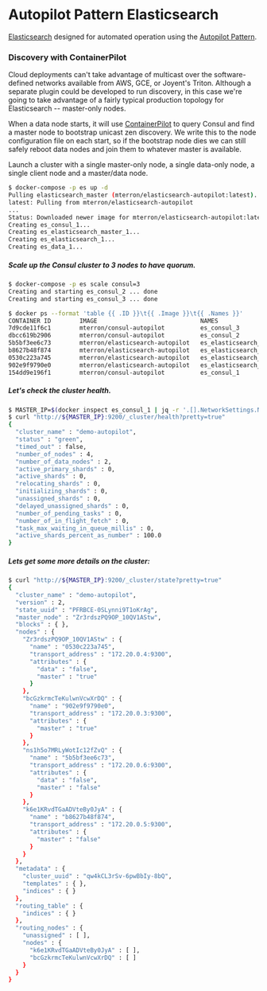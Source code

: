 Autopilot Pattern Elasticsearch
==========

[Elasticsearch](https://www.elastic.co/products) designed for automated operation using the [Autopilot Pattern](http://autopilotpattern.io/).

### Discovery with ContainerPilot
Cloud deployments can't take advantage of multicast over the software-defined networks available from AWS, GCE, or Joyent's Triton. Although a separate plugin could be developed to run discovery, in this case we're going to take advantage of a fairly typical production topology for Elasticsearch -- master-only nodes.

When a data node starts, it will use [ContainerPilot](https://github.com/joyent/containerpilot) to query Consul and find a master node to bootstrap unicast zen discovery. We write this to the node configuration file on each start, so if the bootstrap node dies we can still safely reboot data nodes and join them to whatever master is available.

Launch a cluster with a single master-only node, a single data-only node, a single client node and a master/data node.

```bash
$ docker-compose -p es up -d
Pulling elasticsearch_master (mterron/elasticsearch-autopilot:latest)...
latest: Pulling from mterron/elasticsearch-autopilot
...
Status: Downloaded newer image for mterron/elasticsearch-autopilot:latest
Creating es_consul_1...
Creating es_elasticsearch_master_1...
Creating es_elasticsearch_1...
Creating es_data_1...
```

##### Scale up the Consul cluster to 3 nodes to have quorum.
```bash
$ docker-compose -p es scale consul=3
Creating and starting es_consul_2 ... done
Creating and starting es_consul_3 ... done

$ docker ps --format 'table {{ .ID }}\t{{ .Image }}\t{{ .Names }}'
CONTAINER ID        IMAGE                             NAMES
7d9cde11f6c1        mterron/consul-autopilot          es_consul_3
dbcc619b2906        mterron/consul-autopilot          es_consul_2
5b5bf3ee6c73        mterron/elasticsearch-autopilot   es_elasticsearch_client_1
b8627b48f874        mterron/elasticsearch-autopilot   es_elasticsearch_data_1
0530c223a745        mterron/elasticsearch-autopilot   es_elasticsearch_master_1
902e9f9790e0        mterron/elasticsearch-autopilot   es_elasticsearch_1
154dd9e196f1        mterron/consul-autopilot          es_consul_1
```

##### Let's check the cluster health.
```bash
$ MASTER_IP=$(docker inspect es_consul_1 | jq -r '.[].NetworkSettings.Networks[].IPAddress')
$ curl "http://${MASTER_IP}:9200/_cluster/health?pretty=true"
{
  "cluster_name" : "demo-autopilot",
  "status" : "green",
  "timed_out" : false,
  "number_of_nodes" : 4,
  "number_of_data_nodes" : 2,
  "active_primary_shards" : 0,
  "active_shards" : 0,
  "relocating_shards" : 0,
  "initializing_shards" : 0,
  "unassigned_shards" : 0,
  "delayed_unassigned_shards" : 0,
  "number_of_pending_tasks" : 0,
  "number_of_in_flight_fetch" : 0,
  "task_max_waiting_in_queue_millis" : 0,
  "active_shards_percent_as_number" : 100.0
}
```

##### Lets get some more details on the cluster:
```bash
$ curl "http://${MASTER_IP}:9200/_cluster/state?pretty=true"
{
  "cluster_name" : "demo-autopilot",
  "version" : 2,
  "state_uuid" : "PFRBCE-0SLynni9T1oKrAg",
  "master_node" : "Zr3rdszPQ9OP_10QV1AStw",
  "blocks" : { },
  "nodes" : {
    "Zr3rdszPQ9OP_10QV1AStw" : {
      "name" : "0530c223a745",
      "transport_address" : "172.20.0.4:9300",
      "attributes" : {
        "data" : "false",
        "master" : "true"
      }
    },
    "bcGzkrmcTeKulwnVcwXrDQ" : {
      "name" : "902e9f9790e0",
      "transport_address" : "172.20.0.3:9300",
      "attributes" : {
        "master" : "true"
      }
    },
    "ns1h5o7MRLyWotIc12fZvQ" : {
      "name" : "5b5bf3ee6c73",
      "transport_address" : "172.20.0.6:9300",
      "attributes" : {
        "data" : "false",
        "master" : "false"
      }
    },
    "k6e1KRvdTGaADVteBy0JyA" : {
      "name" : "b8627b48f874",
      "transport_address" : "172.20.0.5:9300",
      "attributes" : {
        "master" : "false"
      }
    }
  },
  "metadata" : {
    "cluster_uuid" : "qw4kCL3rSv-6pwBbIy-8bQ",
    "templates" : { },
    "indices" : { }
  },
  "routing_table" : {
    "indices" : { }
  },
  "routing_nodes" : {
    "unassigned" : [ ],
    "nodes" : {
      "k6e1KRvdTGaADVteBy0JyA" : [ ],
      "bcGzkrmcTeKulwnVcwXrDQ" : [ ]
    }
  }
}
```

